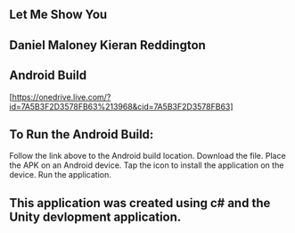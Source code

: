 ## Let Me Show You
## Daniel Maloney Kieran Reddington

## Android Build
[https://onedrive.live.com/?id=7A5B3F2D3578FB63%213968&cid=7A5B3F2D3578FB63]

## To Run the Android Build:
Follow the link above to the Android build location.
Download the file.
Place the APK on an Android device.
Tap the icon to install the application on the device.
Run the application.

## This application was created using c# and the Unity devlopment application.
